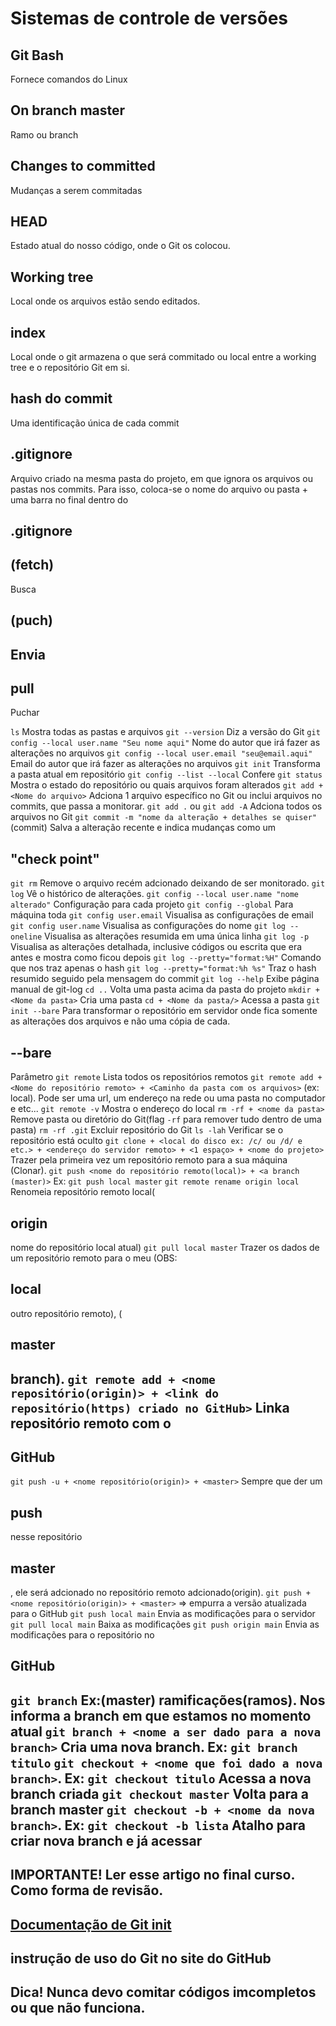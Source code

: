 <h1>Sistemas de controle de versões</h1> 

<h2>Git Bash</h2> Fornece comandos do Linux
<h2>On branch master</h2> Ramo ou branch
<h2>Changes to committed</h2> Mudanças a serem commitadas
<h2>HEAD</h2> Estado atual do nosso código, onde o Git os colocou.
<h2>Working tree</h2> Local onde os arquivos estão sendo editados.
<h2>index</h2> Local onde o git armazena o que será commitado ou local entre a working tree e o repositório Git em si.
<h2>hash do commit</h2> Uma identificação única de cada commit
<h2>.gitignore</h2> Arquivo criado na mesma pasta do projeto, em que ignora os arquivos ou pastas nos commits. Para isso, coloca-se o nome do arquivo ou pasta + uma barra no final dentro do <h2>.gitignore</h2>
<h2>(fetch)</h2> Busca
<h2>(puch)<h2> Envia 
<h2>pull</h2> Puchar

`ls` Mostra todas as pastas e arquivos
`git --version` Diz a versão do Git
`git config --local user.name "Seu nome aqui"` Nome do autor que irá fazer as alterações no arquivos
`git config --local user.email "seu@email.aqui"` Email do autor que irá fazer as alterações no arquivos
`git init` Transforma a pasta atual em repositório
`git config --list --local` Confere 
`git status` Mostra o estado do repositório ou quais arquivos foram alterados
`git add + <Nome do arquivo>` Adciona 1 arquivo específico no Git ou inclui arquivos no commits, que passa a monitorar.
`git add .` ou `git add -A` Adciona todos os arquivos no Git
`git commit -m "nome da alteração + detalhes se quiser"`(commit) Salva a alteração recente e indica mudanças como um <h2>"check point"</h2>
`git rm` Remove o arquivo recém adcionado deixando de ser monitorado.
`git log` Vê o histórico de alterações.
`git config --local user.name "nome alterado"` Configuração para cada projeto
`git config --global` Para máquina toda
`git config user.email` Visualisa as configurações de email
`git config user.name` Visualisa as configurações do nome
`git log --oneline` Visualisa as alterações resumida em uma única linha
`git log -p` Visualisa as alterações detalhada, inclusive códigos ou escrita que era antes e mostra como ficou depois
`git log --pretty="format:%H"` Comando que nos traz apenas o hash
`git log --pretty="format:%h %s"` Traz o hash resumido seguido pela mensagem do commit
`git log --help` Exibe página manual de git-log
`cd ..` Volta uma pasta acima da pasta do projeto
`mkdir + <Nome da pasta>` Cria uma pasta
`cd + <Nome da pasta/>` Acessa a pasta
`git init --bare` Para transformar o repositório em servidor onde fica somente as alterações dos arquivos e não uma cópia de cada. <h2>--bare</h2> Parâmetro
`git remote` Lista todos os repositórios remotos
`git remote add + <Nome do repositório remoto> + <Caminho da pasta com os arquivos>` (ex: local). Pode ser uma url, um endereço na rede ou uma pasta no computador e etc...
`git remote -v` Mostra o endereço do local
`rm -rf + <nome da pasta>` Remove pasta ou diretório do Git(flag `-rf` para remover tudo dentro de uma pasta)
`rm -rf .git` Excluir repositório do Git
`ls -lah` Verificar se o repositório está oculto
`git clone + <local do disco ex: /c/ ou /d/ e etc.> + <endereço do servidor remoto> + <1 espaço> + <nome do projeto>` Trazer pela primeira vez um repositório remoto para a sua máquina (Clonar).
`git push <nome do repositório remoto(local)> + <a branch (master)>` Ex: `git push local master`
`git remote rename origin local` Renomeia repositório remoto local(<h2>origin</h2> nome do repositório local atual)
`git pull local master` Trazer os dados de um repositório remoto para o meu (OBS: <h2>local</h2> outro repositório remoto), (<h2>master<h2> branch).
`git remote add + <nome repositório(origin)> + <link do repositório(https) criado no GitHub>` Linka repositório remoto com o <h2>GitHub</h2>
`git push -u + <nome repositório(origin)> + <master>` Sempre que der um <h2>push</h2> nesse repositório <h2>master</h2>, ele será adcionado no repositório remoto adcionado(origin).
`git push + <nome repositório(origin)> + <master>` => empurra a versão atualizada para o GitHub
`git push local main` Envia as modificações para o servidor
`git pull local main` Baixa as modificações
`git push origin main` Envia as modificações para o repositório no <h2>GitHub<h2>
`git branch` Ex:(master) ramificações(ramos). Nos informa a branch em que estamos no momento atual
`git branch + <nome a ser dado para a nova branch>` Cria uma nova branch. Ex: `git branch titulo`
`git checkout + <nome que foi dado a nova branch>`. Ex: `git checkout titulo` Acessa a nova branch criada
`git checkout master` Volta para a branch master
`git checkout -b + <nome da nova branch>`. Ex: `git checkout -b lista` Atalho para criar nova branch e já acessar

<h2>IMPORTANTE! Ler esse artigo no final curso. Como forma de revisão.</h2>

<a href="https://training.github.com/downloads/pt_BR/github-git-cheat-sheet/"><h2>Documentação de Git init</h2></a> <h2>instrução de uso do Git no site do GitHub</h2>

<h2>Dica! Nunca devo comitar códigos imcompletos ou que não funciona.</h2>